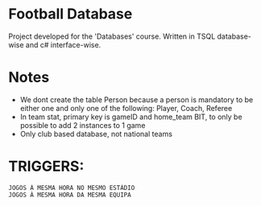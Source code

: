 # Football Database
Project developed for the 'Databases' course. Written in TSQL database-wise and c# interface-wise.


# Notes

- We dont create the table Person because a person is mandatory to be either one and only one of the following: Player, Coach, Referee
- In team stat, primary key is gameID and home_team BIT, to only be possible to add 2 instances to 1 game
- Only club based database, not national teams


# TRIGGERS:

    JOGOS À MESMA HORA NO MESMO ESTÁDIO
    JOGOS À MESMA HORA DA MESMA EQUIPA
